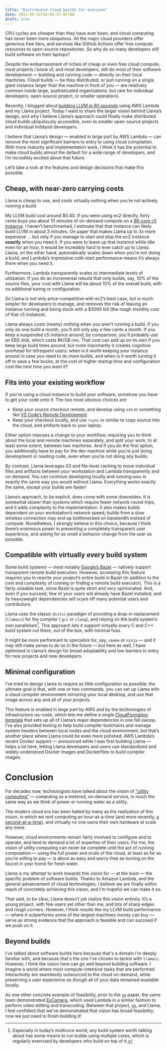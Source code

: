 ```yaml
---
title: "Distributed cloud builds for everyone"
date: 2021-05-31T16:05:17-07:00
draft: true
---
```

CPU cycles are cheaper than they have ever been, and cloud computing has never been more ubiquitous. All the major cloud providers offer generous free tiers, and services like GitHub Actions offer free compute resources to open-source repositories. So why do so many developers still build software on their laptops?

Despite the embarrassment of riches of cheap or even free cloud compute, most projects I know of, and most developers, still do most of their software development — building and running code — directly on their local machines. Cloud builds — be they distributed, or just running on a single giant instance larger than the machine in front of you — are relatively common inside large, sophisticated organizations, but rare for individual developers, open-source project, or smaller operations.

Recently, I blogged about [building LLVM in 90 seconds](https://blog.nelhage.com/post/building-llvm-in-90s/) using AWS Lambda and my Llama project. Today I want to share the larger vision behind Llama’s design, and why I believe Llama’s approach could finally make distributed cloud builds ubiquitously accessible, even to smaller open-source projects and individual hobbyist developers.

I believe that Llama’s design — enabled in large part by AWS Lambda — can remove the most significant barriers to entry to using cloud compilation. With more maturity and implementation work, I think it has the potential to make cloud builds almost the default for a wide range of developers, and I’m incredibly excited about that future.

Let’s take a look at the features and design decisions that make this possible.


## Cheap, with near-zero carrying costs

Llama is cheap to use, and costs virtually nothing when you’re not actively running a build.

My LLVM build cost around $0.40. If you were using ec2 directly, forty cents buys you about 10 minutes of on-demand compute on a [96-core c5 instance](https://aws.amazon.com/ec2/instance-types/c5/). I haven’t benchmarked, I estimate that that instance can likely build LLVM in about 3 minutes. On paper that makes Llama up to 3x more expensive … but only if you manage to start and stop the ec2 instance **exactly** when you need it. If you were to leave up that instance  while idle even for an hour, it would be incredibly hard to ever catch up to Llama. Llama, on the other hand, automatically scales down when you’re not doing a build, and Lambda’s impressive cold-start performance means it’s always there when you need it.

Furthermore, Lambda transparently scales to intermediate levels of utilization. If you do an incremental rebuild that only builds, say, 10% of the source files, your cost with Llama will be about 10% of the overall build, with no additional tuning or configuration.

So Llama is not only price-competitive with ec2’s best case, but is much simpler for developers to manage, and removes the risk of leaving an instance running and being stuck with a $3000 bill (the rough monthly cost of that c5 instance).

Llama always costs (nearly) nothing when you aren’t running a build. If you only do one build a month, you’ll still only pay a few cents a month. If you keep a suspended c5 instance around, by comparison, you’ll probably use an EBS disk, which costs 8¢/GB-mo. That cost can add up on its own if you keep large build trees around, but more importantly it creates cognitive overhead for infrequent users: when is it worth keeping your instance around in case you need to do more builds, and when is it worth turning it off to save a few bucks, at the cost of higher startup time and configuration cost the next time you want it?

## Fits into your existing workflow

If you’re using a cloud instance to build your software, somehow you have to get your code onto it. The two most obvious choices are:

- Keep your source checkout remote, and develop using `ssh` or something like [VS Code’s Remote Development](https://code.visualstudio.com/docs/remote/remote-overview)
- Keep your checkout locally, and use `rsync` or similar to copy source into the cloud, and artifacts back to your laptop.

Either option imposes a change to your workflow, requiring you to think about the local and remote machines separately, and split your work, to at least some extent, between two machines. And if you do the first option, you additionally have to pay for the dev machine while you’re just doing development or reading code, even when you’re not doing any builds.

By contrast, Llama leverages S3 and file-level caching to move individual files and artifacts between your workstation and Lambda transparently and on-demand. You can continue developing locally and running `make` in exactly the same way you would without Llama. Everything works exactly the same, except your builds are faster!

Llama’s approach, to be explicit, does come with some downsides. It is somewhat slower than systems which require fewer network round-trips, and it adds complexity to the implementation. It also makes builds dependent on your workstation’s network speed; builds from a slow wireless connection may end up bottlenecked on bandwidth instead of compute. Nonetheless, I strongly believe in this choice, because I think there’s enormous power in presenting a completely transparent user experience, and asking for as small a behavior change from the user as possible.


## Compatible with virtually every build system

Some build systems — most notably [Google’s Bazel](https://docs.bazel.build/versions/master/remote-execution.html) — natively support transparent remote build execution. However, accessing this feature requires you to rewrite your project’s entire build in Bazel (in addition to the cost and complexity of running or finding a remote build executor). This is a fairly sizeable task, since Bazel is quite strict and very opinionated. And, even if you succeed, few of your users will already have Bazel installed, and its heavyweight dependencies will scare off many potential users and contributors.

Llama uses the classic `distcc` paradigm of providing a drop-in replacement (`llamacc`) for the compiler ( `gcc` or `clang`), and relying on the build system’s own parallelism[^smp]. This approach lets it support virtually every C and C++ build system out there, out of the box, with minimal fuss.

It might be more performant to specialize for, say, `cmake` or `ninja` — and it may still make sense to do so in the future — but here as well, I have optimized in Llama’s design for broad adoptability and low barriers to entry for new projects and new developers.

[^smp]: Especially in today’s multicore world, any build system worth talking about has some means to run builds using multiple cores, which is regularly exercised by developers who build on top of it.


## Minimal configuration

I’ve tried to design Llama to require as little configuration as possible; the ultimate goal is that, with one or two commands, you can set up Llama with a cloud compiler environment mirroring your local desktop, and use that image across any and all of your projects.

This feature is enabled in large part by AWS and by the technologies of infrastructure-as-code, which lets me define a single [CloudFormation template](https://github.com/nelhage/llama/blob/main/cmd/llama/internal/bootstrap/template.json) that sets up all of Llama’s major dependencies in one fell swoop. I’ve also provided tooling to help build compiler toolchains and manage system headers between local nodes and the cloud environment, but that’s another place where Llama could be even more polished. AWS Lambda’s recent Docker support — announced while I was first building Llama — helps a lot here, letting Llama developers and users use standardized and widely-understood Docker images and Dockerfiles to build compiler images.


# Conclusion

For decades now, technologists have talked about the vision of [“utility computing”](https://en.wikipedia.org/wiki/Utility_computing) — computing as a metered, on-demand service, in much the same way as we think of power or running water as a utility.

The modern cloud era has been hailed by many as the realization of this vision, in which we rent computing an hour-at-a-time (and more recently, [a second-at-a-time](https://aws.amazon.com/blogs/aws/new-per-second-billing-for-ec2-instances-and-ebs-volumes/)), and virtually no one owns their own hardware at scale any more.

However, cloud environments remain fairly involved to configure and to operate, and tend to demand a lot of expertise of their users. For me, the vision of utility computing can never be complete until the act of running computation — using the full power and scale of the cloud, at least as far as you’re willing to pay — is about as easy and worry-free as turning on the faucet in your home for fresh water.

Llama is my attempt to work towards this vision for — at the least — the specific problem of software builds. Thanks to Amazon Lambda, and the general advancement of cloud technologies, I believe we are finally within reach of concretely achieving this vision, and I’m hopeful we can make it so.

That said, to be clear, Llama doesn’t yet realize this vision entirely. It’s a young project, with few users yet other than me, and lots of sharp edges and rough corners. However, I think results like my LLVM build performance — where it outperforms some of the largest machines money can buy — serve as strong evidence that the approach is feasible and can succeed if we push on it.

## Beyond builds

I've talked about software builds here because that's a domain I'm deeply familiar with, and because that's the one I've chosen to tackle with `llamacc`. However, I think the vision here can go well beyond building software. I imagine a world where _most_ compute-intensive tasks that are performed interactively are seamlessly outsourced to the cloud on-demand, while preserving a user experience _as though_ all of your data remained available locally.

As one other concrete example of feasibility, prior to the `gg` paper, the same team demonstrated [ExCamera][excamera], which used Lambda in a similar fashion to perform video editing and transcoding. Between that project, `gg`, and Llama, I feel confident that we've demonstrated that vision has broad feasibility; now we just need to finish building it!

[excamera]: https://www.usenix.org/conference/nsdi17/technical-sessions/presentation/fouladi

